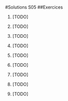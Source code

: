 #Solutions S05
##Exercices
1. [TODO]

2. [TODO]

3. [TODO]

4. [TODO]

5. [TODO]

6. [TODO]

7. [TODO]

8. [TODO]

9. [TODO]
